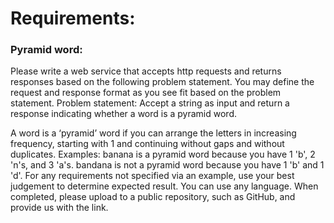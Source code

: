 # Requirements:

### Pyramid word:
Please write a web service that accepts http requests and returns responses based on the following problem statement. You may define the request and response format as you see fit based on the problem statement.
Problem statement: Accept a string as input and return a response indicating whether a word is a pyramid word.

A word is a ‘pyramid’ word if you can arrange the letters in increasing frequency, starting with 1 and continuing without gaps and without duplicates.
Examples:
banana is a pyramid word because you have 1 'b', 2 'n's, and 3 'a's.
bandana is not a pyramid word because you have 1 'b' and 1 'd'.
For any requirements not specified via an example, use your best judgement to determine expected result.
You can use any language. When completed, please upload to a public repository, such as GitHub, and provide us with the link.


 